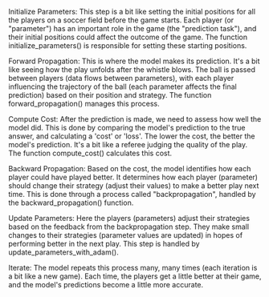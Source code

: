 Initialize Parameters: This step is a bit like setting the initial positions for all the players on a soccer field before the game starts. Each player (or "parameter") has an important role in the game (the "prediction task"), and their initial positions could affect the outcome of the game. The function initialize_parameters() is responsible for setting these starting positions.

Forward Propagation: This is where the model makes its prediction. It's a bit like seeing how the play unfolds after the whistle blows. The ball is passed between players (data flows between parameters), with each player influencing the trajectory of the ball (each parameter affects the final prediction) based on their position and strategy. The function forward_propagation() manages this process.

Compute Cost: After the prediction is made, we need to assess how well the model did. This is done by comparing the model's prediction to the true answer, and calculating a 'cost' or 'loss'. The lower the cost, the better the model's prediction. It's a bit like a referee judging the quality of the play. The function compute_cost() calculates this cost.

Backward Propagation: Based on the cost, the model identifies how each player could have played better. It determines how each player (parameter) should change their strategy (adjust their values) to make a better play next time. This is done through a process called "backpropagation", handled by the backward_propagation() function.

Update Parameters: Here the players (parameters) adjust their strategies based on the feedback from the backpropagation step. They make small changes to their strategies (parameter values are updated) in hopes of performing better in the next play. This step is handled by update_parameters_with_adam().

Iterate: The model repeats this process many, many times (each iteration is a bit like a new game). Each time, the players get a little better at their game, and the model's predictions become a little more accurate.
